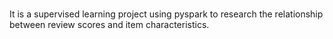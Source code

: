 # 
It is a supervised learning project using pyspark to research the relationship between review scores and item characteristics.
